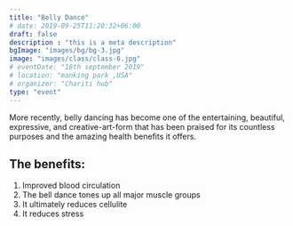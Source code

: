 ```yaml
---
title: "Belly Dance"
# date: 2019-09-25T11:28:32+06:00
draft: false
description : "this is a meta description"
bgImage: "images/bg/bg-3.jpg"
image: "images/class/class-6.jpg"
# eventDate: "16th september 2019"
# location: "manking park ,USA"
# organizer: "Chariti hub"
type: "event"
---
```


More recently, belly dancing has become one of the entertaining, beautiful, expressive, and creative-art-form that has been praised for its countless purposes and the amazing health benefits it offers.

## The benefits:

1.	Improved blood circulation
2.	The bell dance tones up all major muscle groups
3.	It ultimately reduces cellulite
4.	It reduces stress
